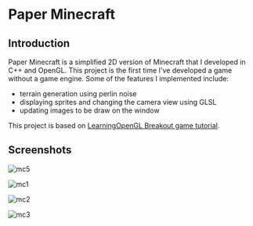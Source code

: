 # Paper Minecraft
<h2>Introduction</h2>

Paper Minecraft is a simplified 2D version of Minecraft that I developed in C++ and OpenGL. This project is the first time I've developed a game without a game engine. 
Some of the features I implemented include:
- terrain generation using perlin noise
- displaying sprites and changing the camera view using GLSL
- updating images to be draw on the window

This project is based on [LearningOpenGL Breakout game tutorial](https://learnopengl.com/In-Practice/2D-Game/Breakout).  

<h2>Screenshots</h2>

![mc5](https://github.com/HardwinBui/Paper-Minecraft/assets/27057402/1ce91e0e-4e90-48a2-a5d7-06a1299dfe9b)

![mc1](https://github.com/HardwinBui/Paper-Minecraft/assets/27057402/08d0ede5-9617-4f91-a133-3f6eb10f7592)

![mc2](https://github.com/HardwinBui/Paper-Minecraft/assets/27057402/2b3322ab-3ab1-4c18-b58f-fff2dbadbd64)

![mc3](https://github.com/HardwinBui/Paper-Minecraft/assets/27057402/1458223c-b62a-41cc-a8ce-c151bf51f9ef)
